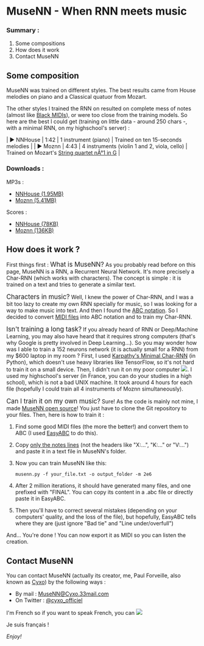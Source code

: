 # MuseNN - When RNN meets music

### Summary :

1.  Some compositions
2.  How does it work
3.  Contact MuseNN

## Some composition

MuseNN was trained on different styles. The best results came from House melodies on piano and a Classical quatuor from Mozart.

The other styles I trained the RNN on resulted on complete mess of notes (almost like [Black MIDIs](https://www.youtube.com/watch?v=I906a5msynw)), or were too close from the training models. So here are the best I could get (training on little data - around 250 chars -, with a minimal RNN, on my highschool's server) :

| ► NNHouse | 1:42 | 1 instrument (piano) | Trained on ten 15-seconds melodies |
| ► Moznn | 4:43 | 4 instruments (violin 1 and 2, viola, cello) | Trained on Mozart's [String quartet nÂ°1 in G](https://www.youtube.com/watch?v=2I9LyiGrclc) |

### Downloads :

MP3s :

*   [NNHouse (1.95MB)](http://www.mediafire.com/file/nkc82sz6y70mclt/NNHouse+-+Final.mp3)
*   [Moznn (5.41MB)](http://www.mediafire.com/file/c0bfuctnwrn5psc/MOZNN.mp3)

Scores :

*   [NNHouse (78KB)](http://www.mediafire.com/file/1c4bh5sc2vvbqdh/NNHOUSE+-+Final.pdf)
*   [Moznn (136KB)](http://www.mediafire.com/file/k94g4wgb97h7cyj/MOZNN.pdf)

## How does it work ?

First things first : <big>What is MuseNN?</big> As you probably read before on this page, MuseNN is a RNN, a Recurrent Neural Network. It's more precisely a Char-RNN (which works with characters). The concept is simple : it is trained on a text and tries to generate a similar text.

<big>Characters in music?</big> Well, I knew the power of Char-RNN, and I was a bit too lazy to create my own RNN specially for music, so I was looking for a way to make music into text. And then I found the [ABC notation](http://abcnotation.com/). So I decided to convert [MIDI files](https://en.wikipedia.org/wiki/MIDI#MIDI_and_computers) into ABC notation and to train my Char-RNN.

<big>Isn't training a long task?</big> If you already heard of RNN or Deep/Machine Learning, you may also have heard that it requires strong computers (that's why Google is pretty involved in Deep Learning...). So you may wonder how was I able to train a 152 neurons network (it is actually small for a RNN) from my $600 laptop in my room ?
First, I used [Karpathy's Minimal Char-RNN](https://gist.github.com/karpathy/d4dee566867f8291f086) (in Python), which doesn't use heavy libraries like TensorFlow, so it's not hard to train it on a small device. Then, I didn't run it on my poor computer ![](http://photar.net/emoji/emoji-E056.png). I used my highschool's server (in France, you can do your studies in a high school), which is not a bad UNIX machine. It took around 4 hours for each file (hopefully I could train all 4 instruments of Moznn simultaneously).

<big>Can I train it on my own music?</big> Sure! As the code is mainly not mine, I made [MuseNN open source](https://github.com/p4ulolol/musenn)! You just have to clone the Git repository to your files. Then, here is how to train it :

1.  Find some good MIDI files (the more the better!) and convert them to ABC (I used [EasyABC](https://sourceforge.net/projects/easyabc/) to do this).
2.  Copy <u>only the notes lines</u> (not the headers like "X:...", "K:..." or "V:...") and paste it in a text file in MuseNN's folder.
3.  Now you can train MuseNN like this:

    ```musenn.py -f your_file.txt -o output_folder -m 2e6```

4.  After 2 million iterations, it should have generated many files, and one prefixed with "FINAL". You can copy its content in a .abc file or directly paste it in EasyABC.
5.  Then you'll have to correct several mistakes (depending on your computers' quality, and the loss of the file), but hopefully, EasyABC tells where they are (just ignore "Bad tie" and "Line under/overfull")

And... You're done ! You can now export it as MIDI so you can listen the creation.

## Contact MuseNN

You can contact MuseNN (actually its creator, me, Paul Forveille, also known as [Cyxo](http://cyxo.cf/)) by the following ways :

*   By mail : [MuseNN@Cyxo.33mail.com](mailto:MuseNN@Cyxo.33mail.com)
*   On Twitter : [@cyxo_officiel](https://twitter.com/cyxo_officiel)

I'm French so if you want to speak French, you can ![](http://forums.everythingicafe.com/data/MetaMirrorCache/photar.net_emoji_emoji_E405.png)

Je suis français !

_Enjoy!_
